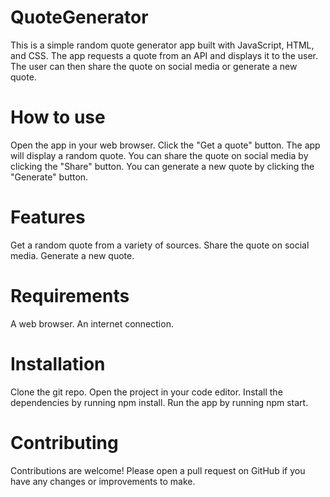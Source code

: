 # QuoteGenerator

This is a simple random quote generator app built with JavaScript, HTML, and CSS. The app requests a quote from an API and displays it to the user. The user can then share the quote on social media or generate a new quote.

# How to use
Open the app in your web browser.
Click the "Get a quote" button.
The app will display a random quote.
You can share the quote on social media by clicking the "Share" button.
You can generate a new quote by clicking the "Generate" button.

# Features
Get a random quote from a variety of sources.
Share the quote on social media.
Generate a new quote.

# Requirements
A web browser.
An internet connection.

# Installation
Clone the git repo.
Open the project in your code editor.
Install the dependencies by running npm install.
Run the app by running npm start.

# Contributing
Contributions are welcome! Please open a pull request on GitHub if you have any changes or improvements to make.

